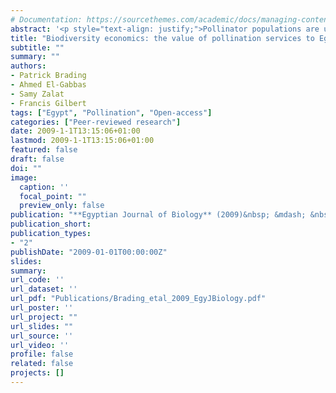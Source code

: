 ```yaml
---
# Documentation: https://sourcethemes.com/academic/docs/managing-content/
abstract: '<p style="text-align: justify;">Pollinator populations are under severe pressure worldwide because of man-made intensification in land use, including the use of pesticides and fertilizers. The majority of wild and crop plants are fully or partially dependent on pollinators for their reproduction. Loss of pollinators has already caused measurable declines in the populations of many wild plants in Europe. Many Egyptian crops are fully or partially dependent on pollinators for their yields, and data exist on the market values of Egyptian crops. We therefore use these to estimate the 2004 costs to the Egyptian economy of a catastrophic loss of pollinators. The annual cost to the Egyptian economy of losing its pollinators would be approximately LE 13.5 billion ($2.4 billion), 3.3% of the 2003 GDP.</p>'
title: "Biodiversity economics: the value of pollination services to Egypt"
subtitle: ""
summary: ""
authors:
- Patrick Brading
- Ahmed El-Gabbas
- Samy Zalat
- Francis Gilbert
tags: ["Egypt", "Pollination", "Open-access"]
categories: ["Peer-reviewed research"]
date: 2009-1-1T13:15:06+01:00
lastmod: 2009-1-1T13:15:06+01:00
featured: false
draft: false
doi: ""
image:
  caption: ''
  focal_point: ""
  preview_only: false
publication: "**Egyptian Journal of Biology** (2009)&nbsp; &mdash; &nbsp;11, 45-51"
publication_short:
publication_types:
- "2"
publishDate: "2009-01-01T00:00:00Z"
slides:
summary:
url_code: ''
url_dataset: ''
url_pdf: "Publications/Brading_etal_2009_EgyJBiology.pdf"
url_poster: ''
url_project: ""
url_slides: ""
url_source: ''
url_video: ''
profile: false
related: false
projects: []
---
```


<!-- This is commented out. -->
<div style="display: none">
Patrick Brading, Ahmed El-Gabbas, Samy Zalat & Francis Gilbert 2009<br>
Biodiversity economics: the value of pollination services to Egypt<br>
Egyptian Journal of Biology, 11, 45-51<br>
Abstrac: Pollinator populations are under severe pressure worldwide because of man-made intensification in land use, including the use of pesticides and fertilizers. The majority of wild and crop plants are fully or partially dependent on
pollinators for their reproduction. Loss of pollinators has already caused measurable declines in the populations of many wild plants in Europe. Many Egyptian crops are fully or partially dependent on pollinators for their yields, and data exist
on the market values of Egyptian crops. We therefore use these to estimate the 2004 costs to the Egyptian economy of a catastrophic loss of pollinators. The annual cost to the Egyptian economy of losing its pollinators would be approximately LE
13.5 billion ($2.4
billion), 3.3% of the 2003 GDP. <br>
Introduction: Our lives are heavily dependent upon the planet's biodiversity and the ecological systems that it supports. The many products (e.g. raw materials such as timber) and services (e.g. climate regulation) provided by these ecosystems are
not only essential to our own survival but also to the functioning of the Earth's life-support system (Millenium Ecosystem Assessment 2005). <br>
Due to the difficulty of placing a realistic monetary worth on ecosystems, their services are not given adequate importance when making policy decisions (van Jaarsveld et al. 2005). Agriculture in particular has many obvious dependencies on
natural services provided by the ecosystem. Ironically, however, agriculture is one of the main driving forces behind the decline of biodiversity (UNEP 2007). <br>
Pollination is a prime example of a supporting service that is being negatively affectedby agricultural practices, as well as by other factors such as global warming and urbanisation (Klein et al. 2007). Pollination is essential to most plants for
reproduction, including commercial crops. This ecosystem function is provided by many wild pollinator species. There have been worldwide declines in pollinator diversity (Dias et al. 1999, Klein et al. 2007), with declines identified in at least
one region or country on every continent (except Antarctica), including the UK and Netherlands in Europe (Biesmeijer et al. 2006). <br>
The types of pollinators in decline include wild bees (social and solitary), domesticated honeybees, hoverflies, butterflies, bats, hummingbirds and other small mammals. The causes of these declines in pollinator biodiversity are almost certainly
related to changes in landuse (Klein et al. 2007). <br>
Pollinators require local floral diversity and nesting sites in order to persist in the unnatural environment of farmed land, but loss of natural habitat (usually related to land use practices) prevents this. Agricultural intensification leads to
loss and fragmentation of natural pollinator habitat, while climate change, introduction of alien plants and competition with non-native fauna adds to the pressure placed on pollinator populations. <br>
Without the service provided by pollinators, many plant species would be driven to extinction, and cultivation of many modern crops would be impossible. Many crops are wholly dependent on cross-pollination (such as melons and squash) by
pollinators, while other crops show significant yield increases when cross-pollinated instead of self-pollinated (such as Brading et al.: apples, tomatoes and cotton). It has been estimated that pollination is responsible for as much as 30% of
agricultural food production (UNEP 2007), and in some cases pollination services may contribute as much or more to yields than fertilisers. Due to its ability to dramatically improve yields, the economic value of natural pollination worldwide is
thought to be between US$65 and US$70 billion each year (Dias et al. 1999). Inadequate pollination can not only reduce yields, but may also delay them and be the reason for inferior fruit production. <br>
Domesticated honeybees remain the world’s most important pollinators (Klein et al. 2007), but even they are declining and disappearing for no obvious reason (BBC 2007). Without wild pollinator species, current levels of agricultural productivity
are under threat. <br>
The International Pollinators Initiative (Dias et al. 1999) was adopted by the Convention on Biological Diversity because of the perceived threat to such a valuable ecosystem service. However, action by politicians and decision-makers is hampered
by a lack of estimates of the true value of this ecosystem service. Several methods have been proposed that try to give a monetary value to ecosystem services, none of them perfect (de Groot et al. 2002, Chee 2004). Direct market valuation is the
exchange value that services have in trade. <br>
While straightforward, the value is only what the product is worth to a buyer, and omits other less direct values of the services (de Groot et al. 2002). However, it is simple to understand and clear to apply, especially for pollination where the
value of the product is often available. <br>
Stimulated by a recent review on experimental evaluations of the impact of pollination on crops (Klein et al. 2007), we use here the Direct Market Valuation approach to estimate the economic value of pollination to the Egyptian economy. <br>
Materials & Methods <br>
Egypt’s main arable output covers 70 different plants, including non-consumed field crops (such a cotton), fruits, nuts and vegetables. These plants differ in their reliance on pollinators for successful fruit and seed setting, from full
dependence (e.g. watermelon, melon, custard apples) to total independence (e.g. date, grape, maize, olive). The review by Klein et al. (2007) places the available information for each crop into one of four categories of the impact of pollinator
loss on yield: essential (reduction of >90%), high (40-90% loss), modest (10-40%), little (0-10%) and none (0%). For calculation, we used the midpoint of these ranges: 95, 65, 25, 5 and 0 respectively. Although these are approximations, when
summed over all the types of Egyptian crops, the final figure is likely to be a reasonable estimate. <br>
Klein et al. (2007) was based on a worldwide review rather than an Egyptian-specific one, and it would be very useful to have an equivalent review of Egyptian pollination studies: <br>
alas, such a review does not exist. The estimated reductions represent the average loss in yield obtained in all the various experiments carried out on any one crop type anywhere in the world. <br>
The figures might well be different under Egyptian conditions, but until the relevant experiments and review have been done, we do not know. The overall message is, however, unlikely to be very different with Egypt-specific values for the impact
of pollinator loss. <br>
The total values of each of the Egyptian crops was obtained from the publication by the Economic Affairs Sector (2006) of the Ministry of Agriculture. This gives values either overall, or split by season or by land type (old or newly developed
areas): we used the overall values. <br>
The use of each crop, and therefore the impact of pollinator loss, varies. Thus some crops produce vegetative growth that is consumed: pollinators affect seed production for the next generation in those crops that are grown from seed each year.
For crops that are grown vegetatively, the impact of pollinators is more long-term, but no less serious. For example, a standard fodder crop in Egypt is barseem (i.e. alfalfa), which can be cropped for six yearsbefore needing to be renewed from
seed. However, alfalfa is well-known for its seed production being dependent on wild-bee pollinators because honeybees are especially poor: Brading et al.: semi-domesticated solitary bees (Megachile rotundata), on the other hand, do the job very
well. Here we simply multiplied the value of the crop by the proportion of the yield that would be lost if pollinators were absent. Over the long term, we regard this as justifiable. <br>
Results <br>
The results (Table 1) are dominated (46%) by the impact of pollinator loss on alfalfa, predicted to cause annual losses of more than LE 6 billion (more than US $ 1 billion). It is true that even if seed production were reduced, this might not
affect the production of the fodder itself. <br>
However, in the long term, there would be a substantial impact. For valuable crops, such asmelons, pollinator loss would also have a huge economic impact, an annual loss of almost LE 1.9 billion (US $ 333 million). <br>
Overall, according to these calculations, almost LE 13.5 billion (US $ 2.4 billion) would be lost every year. Since Egypt’s GDP in 2003 was LE 411 billion (UNESCO 2007), this represents about 3.3% of GDP. <br>
Table 1: Monetary losses based on the average yield reduction that would be the consequence of loss of pollinators in Egypt for the crop production of 2004. There are approximately 5.7 LE to each $US. Pollination losses are taken from Klein et al
(2007); crop values from Economic Affairs Sector (2006). <br>
Commodity Latin name Pollination effect Pollination clover, alfalfa Trifolium spp, Medicago sativa Cotton Gossypium spp parts eaten 25 3131.3 782.8 Fodder (not alfalfa) various seeds 25 313.9 78.5 estimated % loss Lufa Luffa aegyptiaca seeds 65
109.8 71.4 probably 95% but some selfing occurs Sunflower Helianthus annuus parts eaten 25 96.5 24.1 Linseed, Flax, Straw Linum usitatissimum seeds 5 111.9 5.6 Safflower seed Carthamus tinctoria parts eaten 5 46.0 2.3 Kenaf Hibiscus cannabinus
parts eaten 65 2.7 1.8 probably needs pollinators Egyptian lupin Lupinus albus seeds 5 11.4 0.6 mainly selfing Sugar Beet Beta vulgaris vulgaris seeds 0 357.6 0 Barley Hordeum spp independent 0 228.2 0 Rice Oryza spp independent 0 6678.6 0 Sugar
Cane Saccharum officinarum independent 0 2191.1 0 Sorghum Sorghum spp independent 0 1001.8 0 Wheat Triticum spp independent 0 8903.9 0 Maize/corn/sweetcorn Zea mays independent 0 7361.4 0 Fruit crops Melon Cucumis melo parts eaten 95 1031.8 980.2
Mango Mangifera indica parts eaten 65 1323.3 860.1 Apple Malus 'domestica' parts eaten 65 930.7 605.0 Cantaloupe Cucumis melo parts eaten 95 547.7 520.3 Peach Prunus persica parts eaten 65 623.3 405.2 Watermelon Citrullus lanatus parts eaten 95
399.5 379.5 Apricot Prunus armeniaca parts eaten 65 169.0 109.8 Orange Citrus spp parts eaten 5 2166.6 108.3 Banana Musa spp breeding potential 5 1345.4 67.3 estimated % loss Fig Ficus carica parts eaten 25 258.4 64.6 Pear Pyrus communis parts
eaten 65 91.3 59.4 Guava Psidium guajava parts eaten 25 235.9 59.0 Strawberry Fragaria spp parts eaten 25 134.6 33.6 Plum Prunus x domestica parts eaten 65 47.3 30.7 Tangerine, Mandarine Citrus spp parts eaten 5 595.1 29.8 Lemon, lime Citrus spp
parts eaten 5 296.5 14.8 Prickly pears (Cactus) Opuntia parts eaten 25 48.9 12.2 Custard apple Annona spp parts eaten 95 10.8 10. Pomegranate Punica granatum parts eaten 25 39.5 9.9 Medlar (Loquat) Eriobotrya japonica parts eaten 65 2.1 1.4 Sour
orange Citrus spp parts eaten 5 19.2 1.0 Kaki persimmon Diospyros kaki parts eaten 5 14.4 0.7 Grapefruit, Pomelo Citrus spp parts eaten 5 1.9 0.1 Olive Olea europaea independent 0 698.2 0 Date Phoenix dactylifera independent 0 1255.1 0 Grape Vitis
vinifera independent 0 1912.5 0 Herb crops Rosemary Rosemarinus officinalis breeding potential 65 155.4 101.0 estimated % loss Marjoram Origanum majoranae breeding potential 65 58.6 38.1 estimated % loss Karkadeh Hibiscus sabdariffa parts eaten 65
51.4 33.4 probably needs pollinators Coriander Coriandrum sativum parts eaten 65 48.9 31.8 Basil Ocimum basilicum breeding potential 65 38.9 25.3 estimated % loss Wormwood Artemisia spp seeds 65 37.1 24.1 estimated % loss Fenugreek Trigonella
foenumgraecum parts eaten 65 35.1 22.8 estimated % loss Parsley Petroselinum crispum breeding potential 65 27.9 18.2 estimated % loss Cumin Cuminum cyminum parts eaten 65 24.6 16.0 Sage Salvia spp seeds 65 22.9 14.9 estimated % loss Oregano
Origanum vulgare breeding potential 65 22.9 14.9 estimated % loss Mint Mentha spp breeding potential 65 20.5 13.3 estimated % loss Fennel Foeniculum vulgare seeds 65 12.4 8.0 Anise Pimpinella anisum seeds 65 9.8 6.4 Dill Anethum graveolens seeds
25 24.1 6.0 estimated % loss Caraway Carum carvi parts eaten 25 17.5 4.4 Henna Lawsonia inermis parts eaten 65 2.8 1.8 estimated % loss Other aromatics various seeds 25 1.5 0.4 estimated % loss Coriander, green Coriandrum sativum seeds 65 0.4 0.3
Nut crops Almond Prunus dulcis parts eaten 65 201.2 130.8 Sesame seed Sesamum orientale parts eaten 25 157.4 39.4 Peanut, Groundnut Arachis hypogaea parts eaten 5 437.6 21.9 Pecan nut Carya illinoinensis independent 0 3.8 0 Vegetable crops Squash,
courgette, pumpkin Cucurbita spp parts eaten 95 367.4 349.0 Cucumber Cucumis sativus parts eaten 65 348.7 226.6 Tomato Lycopersicon esculentum parts eaten 5 3797.0 189.8 Beans, Broad, dry Vicia faba parts eaten 25 757.9 189.5 Aubergine (eggplant)
Solanum melongena parts eaten 25 398.4 99.6 Potato Solanum tuberosum breeding potential 5 1503.9 75.2 estimated % loss Beans, Broad, Green Vicia faba parts eaten 25 172.9 43.2 Molokhayia Corchorus olitorius seeds 95 43.6 41.4 grown from seed, and
pollination required Okra Abelmoschus esculentus parts eaten 25 140.4 35.1 Onion Allium cepa seeds 5 580.7 29.0 estimated % loss Soybean Glycine max parts eaten 25 87.1 21.8 Carrot Daucus carota seeds 65 28.7 18.7 Snake Cucumber Cucumis melo parts
eaten 65 27.3 17.7 Sweet peppers Capsicum annuum parts eaten 5 248.2 12.4 Artichoke Cynara scolymus breeding potential 25 35.7 8.9 estimated % loss Cabbage Brassica oleracea capitata seeds 5 174.3 8.7 estimated % loss Beans, dry Phaseolus spp
parts eaten 5 142.6 7.1 Garlic Allium sativum breeding potential 5 139.4 7.0 estimated % loss Beans, green Phaseolus spp parts eaten 5 137.0 6.8 Sweet potato Ipomoea batatas breeding potential 5 88.2 4.4 estimated % loss Taro Colocasia esculenta
breeding potential 5 72.2 3.6 vegetatively reproduced, but pollination by flies Radish Raphanus sativus parts eaten 65 4.9 3.2 annual, and mainly crosspollinated by insects Turnip Brassica rapa rapifera seeds 65 4.8 3.2 Rocket Eruca vesicaria
sativa seeds 25 11.9 3.0 estimated % loss Beans, Kidney, Green Phaseolus spp parts eaten 5 49.8 2.5 Broccoli, Cauliflower Brassica oleracea botrytis seeds 5 43.2 2.2 estimated % loss Capsicum (chilli pepper) Capsicum annuum parts eaten 5 28.2 1.4
Onion seed Allium cepa seeds 5 23.1 1.2 estimated % loss Beans, Kidney, dry Phaseolus spp parts eaten 5 19.8 1.0 Egyptian leek Allium ampeloprasum var. kurrat seeds 5 9.1 0.5 estimated % loss Celery Apium graveolens seeds 5 2.3 0.1 estimated %
loss Purslane (Rigla) Portulaca oleracea sativa seeds 25 0.3 0.1 estimated % loss Leek Allium ampeloprasum var. porrum seeds 5 0.4 0.02 estimated % loss Beetroot Beta vulgaris vulgaris independent 0 0.8 0 Chard Beta vulgaris vulgaris independent 0
6.8 0 Chick pea Cicer arietinum independent 0 29.5 0 Lettuce Lactuca sativa independent 0 42.8 0 Lentil Lens spp independent 0 8.8 0 Pea Pisum sativum independent 0 184.7 0 Spinach Spinachia oleracea independent 0 15.6 0 Total potential losses
13446.1 <br>
Discussion <br>
Biological services, while essential for the whole planet’s survival and persistence, are often overlooked in a country’s economics. Without many of these services, invisibly working in the background, many economies would collapse. An early
estimate for the value of pollination services was 0.4% of GDP for the whole world (Costanza et al. 1997); in managed pollination, a single solitary bee (Habropoda) can be worth $20 to Vaccinium pollination (Kevan & Phillips 2001), and the
pollination services provided by nearby forest reserves for coffee plantations amounted to 7% of farm income (Ricketts et al. 2004). For comparison in the way in which we have calculated pollination services here, the value of insect ecosystem
services to the USA was estimated by Losey & Vaughan (2006) at $58 billion (made up of dung burial 0.4, pollination 3.1, pest control of native herbivores 4.5, and ‘recreation’ [food for game, fish and wildlife] 50.0). Since the GDP of the USA in
2006 was $13 trillion, this represents only 0.45% of GDP, with pollination services accounting for only 0.02%. <br>
In developing countries, pollinator services are almost certainly more significant in that a greater proportion of the human population is maintained by income provided by agriculture: Egypt is no exception. Crops that are fully dependent on
pollinators, such as melons (including watermelons), onions and aubergines (eggplants), are some of the biggest contributors to the Egyptian agricultural market. With declining populations of pollinators, these crops will suffer a dramatic drop in
production, and this will have a huge impact not only on the individual producers, but on the whole of Egypt’s economy. <br>
The Nile Valley represents an environment with one of the world’s longest records of continuously habitation by man. Virtually all natural habitats have disappeared, and many insects must have been already lost before the advent of modern
agriculture. 21st-century declines of pollinators on an already-narrowed group of pollinators are likely to be serious. <br>
Egypt needs to implement strategies to prevent and reverse declines in pollinator populations. <br>
Changing farming techniques (i.e. reducing intensification, conserving pollinator-friendly areas), and enforcing restrictions on pesticide use would go a long way to achieving this. While this sounds an expensive and counter-productive strategy,
the potential consequences of not implementing such a change could be far more costly to Egypt’s development. <br>
Acknowledgements: We thank Dr Moustafa Fouda for facilities in the Nature Conservation Sector of the Egyptian Environmental Affairs Agency, and for reviewing the manuscript. <br>
</div>
